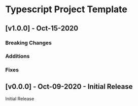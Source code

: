 # Typescript Project Template

## [v1.0.0] - Oct-15-2020

### Breaking Changes

### Additions

### Fixes

## [v0.0.0] - Oct-09-2020 - Initial Release

Initial Release
